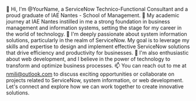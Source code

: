 👋 Hi, I'm @YourName, a ServiceNow Technico-Functional Consultant and a proud graduate of IAE Nantes - School of Management.
👀 My academic journey at IAE Nantes instilled in me a strong foundation in business management and information systems, setting the stage for my career in the world of technology.
🌱 I'm deeply passionate about system information solutions, particularly in the realm of ServiceNow. My goal is to leverage my skills and expertise to design and implement effective ServiceNow solutions that drive efficiency and productivity for businesses.
💞️ I'm also enthusiastic about web development, and I believe in the power of technology to transform and optimize business processes.
📫 You can reach out to me at nmili@outlook.com to discuss exciting opportunities or collaborate on projects related to ServiceNow, system information, or web development. Let's connect and explore how we can work together to create innovative solutions.
